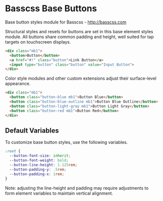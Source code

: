 # Basscss Base Buttons

Base button styles module for Basscss - http://basscss.com

Structural styles and resets for buttons are set in this base element styles module.
All buttons share common padding and height, well suited for tap targets on touchscreen displays.

```html
<div class="mb1">
  <button>Button</button>
  <a href="#!" class="button">Link Button</a>
  <input type="button" class="button" value="Input Button">
</div>
```

Color style modules and other custom extensions adjust their surface-level appearance.

```html
<div class="mb1">
  <button class="button-blue mb1">Button Blue</button>
  <button class="button-blue-outline mb1">Button Blue Outline</button>
  <button class="button-light-gray mb1">Button Light Gray</button>
  <button class="button-red mb1">Button Red</button>
</div>
```

## Default Variables
To customize base button styles, use the following variables.

```css
:root {
  --button-font-size: inherit;
  --button-font-weight: bold;
  --button-line-height: 1.125rem;
  --button-padding-y: .5rem;
  --button-padding-x: 1rem;
}
```

Note: adjusting the line-height and padding may require adjustments to form element variables to maintain vertical alignment.

